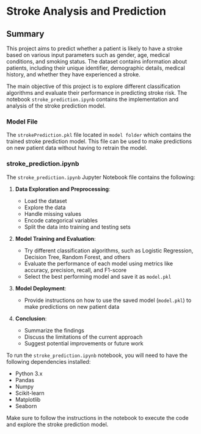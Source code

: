 # Stroke Analysis and Prediction

## Summary

This project aims to predict whether a patient is likely to have a stroke based on various input parameters such as gender, age, medical conditions, and smoking status. The dataset contains information about patients, including their unique identifier, demographic details, medical history, and whether they have experienced a stroke.

The main objective of this project is to explore different classification algorithms and evaluate their performance in predicting stroke risk. The notebook `stroke_prediction.ipynb` contains the implementation and analysis of the stroke prediction model.

### Model File

The `strokePrediction.pkl` file located in `model folder` which contains the trained stroke prediction model. This file can be used to make predictions on new patient data without having to retrain the model.

### stroke_prediction.ipynb

The `stroke_prediction.ipynb` Jupyter Notebook file contains the following:

1. **Data Exploration and Preprocessing**:
   - Load the dataset
   - Explore the data
   - Handle missing values
   - Encode categorical variables
   - Split the data into training and testing sets

2. **Model Training and Evaluation**:
   - Try different classification algorithms, such as Logistic Regression, Decision Tree, Random Forest, and others
   - Evaluate the performance of each model using metrics like accuracy, precision, recall, and F1-score
   - Select the best performing model and save it as `model.pkl`

3. **Model Deployment**:
   - Provide instructions on how to use the saved model (`model.pkl`) to make predictions on new patient data

4. **Conclusion**:
   - Summarize the findings
   - Discuss the limitations of the current approach
   - Suggest potential improvements or future work

To run the `stroke_prediction.ipynb` notebook, you will need to have the following dependencies installed:

- Python 3.x
- Pandas
- Numpy
- Scikit-learn
- Matplotlib
- Seaborn

Make sure to follow the instructions in the notebook to execute the code and explore the stroke prediction model.
